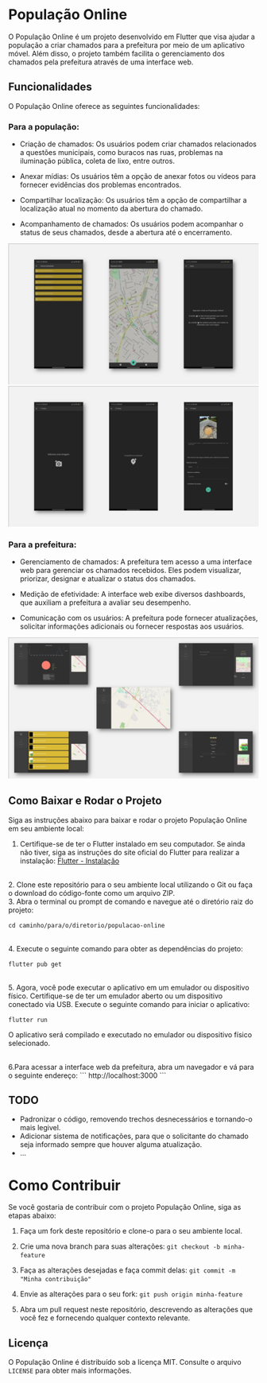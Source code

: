# População Online

O População Online é um projeto desenvolvido em Flutter que visa ajudar a população a criar chamados para a prefeitura por meio de um aplicativo móvel. Além disso, o projeto também facilita o gerenciamento dos chamados pela prefeitura através de uma interface web.

## Funcionalidades

O População Online oferece as seguintes funcionalidades:

### Para a população:

- Criação de chamados: Os usuários podem criar chamados relacionados a questões municipais, como buracos nas ruas, problemas na iluminação pública, coleta de lixo, entre outros.

- Anexar mídias: Os usuários têm a opção de anexar fotos ou vídeos para fornecer evidências dos problemas encontrados.

- Compartilhar localização: Os usuários têm a opção de compartilhar a localização atual no momento da abertura do chamado.

- Acompanhamento de chamados: Os usuários podem acompanhar o status de seus chamados, desde a abertura até o encerramento.

![Telas APP Mobile (1)](https://raw.githubusercontent.com/BrunoLoPaiva/PopulacaoOnline/main/screenshots/Slide1.JPG)
![Telas APP Mobile (1)](https://raw.githubusercontent.com/BrunoLoPaiva/PopulacaoOnline/main/screenshots/Slide2.JPG)

### Para a prefeitura:

- Gerenciamento de chamados: A prefeitura tem acesso a uma interface web para gerenciar os chamados recebidos. Eles podem visualizar, priorizar, designar e atualizar o status dos chamados.

- Medição de efetividade: A interface web exibe diversos dashboards, que auxiliam a prefeitura a avaliar seu desempenho.

- Comunicação com os usuários: A prefeitura pode fornecer atualizações, solicitar informações adicionais ou fornecer respostas aos usuários.

![Telas APP Web (1)](https://raw.githubusercontent.com/BrunoLoPaiva/PopulacaoOnline/main/screenshots/Slide3.JPG)

## Como Baixar e Rodar o Projeto

Siga as instruções abaixo para baixar e rodar o projeto População Online em seu ambiente local:

1. Certifique-se de ter o Flutter instalado em seu computador. Se ainda não tiver, siga as instruções do site oficial do Flutter para realizar a instalação: [Flutter - Instalação](https://flutter.dev/docs/get-started/install)

<br>
2. Clone este repositório para o seu ambiente local utilizando o Git ou faça o download do código-fonte como um arquivo ZIP.

<br>
3. Abra o terminal ou prompt de comando e navegue até o diretório raiz do projeto:

```
cd caminho/para/o/diretorio/populacao-online
```
<br>
4. Execute o seguinte comando para obter as dependências do projeto:

```
flutter pub get
```
<br>
5. Agora, você pode executar o aplicativo em um emulador ou dispositivo físico. Certifique-se de ter um emulador aberto ou um dispositivo conectado via USB. Execute o seguinte comando para iniciar o aplicativo:

```
flutter run
```
  O aplicativo será compilado e executado no emulador ou dispositivo físico selecionado.

<br>
6.Para acessar a interface web da prefeitura, abra um navegador e vá para o seguinte endereço:
```
http://localhost:3000
```

## TODO
- Padronizar o código, removendo trechos desnecessários e tornando-o mais legivel.
- Adicionar sistema de notificações, para que o solicitante do chamado seja informado sempre que houver alguma atualização.
- ...

# Como Contribuir

Se você gostaria de contribuir com o projeto População Online, siga as etapas abaixo:

1. Faça um fork deste repositório e clone-o para o seu ambiente local.

2. Crie uma nova branch para suas alterações: `git checkout -b minha-feature`

3. Faça as alterações desejadas e faça commit delas: `git commit -m "Minha contribuição"`

4. Envie as alterações para o seu fork: `git push origin minha-feature`

5. Abra um pull request neste repositório, descrevendo as alterações que você fez e fornecendo qualquer contexto relevante.

## Licença

O População Online é distribuído sob a licença MIT. Consulte o arquivo `LICENSE` para obter mais informações.



